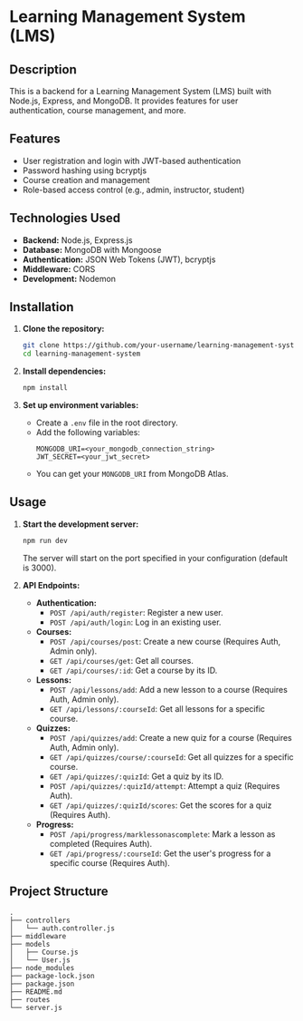 # Learning Management System (LMS)

## Description

This is a backend for a Learning Management System (LMS) built with Node.js, Express, and MongoDB. It provides features for user authentication, course management, and more.

## Features

- User registration and login with JWT-based authentication
- Password hashing using bcryptjs
- Course creation and management
- Role-based access control (e.g., admin, instructor, student)

## Technologies Used

- **Backend:** Node.js, Express.js
- **Database:** MongoDB with Mongoose
- **Authentication:** JSON Web Tokens (JWT), bcryptjs
- **Middleware:** CORS
- **Development:** Nodemon

## Installation

1. **Clone the repository:**
   ```bash
   git clone https://github.com/your-username/learning-management-system.git
   cd learning-management-system
   ```

2. **Install dependencies:**
   ```bash
   npm install
   ```

3. **Set up environment variables:**
   - Create a `.env` file in the root directory.
   - Add the following variables:
     ```
     MONGODB_URI=<your_mongodb_connection_string>
     JWT_SECRET=<your_jwt_secret>
     ```
   - You can get your `MONGODB_URI` from MongoDB Atlas.

## Usage

1. **Start the development server:**
   ```bash
   npm run dev
   ```
   The server will start on the port specified in your configuration (default is 3000).

2. **API Endpoints:**
   - **Authentication:**
     - `POST /api/auth/register`: Register a new user.
     - `POST /api/auth/login`: Log in an existing user.
   - **Courses:**
     - `POST /api/courses/post`: Create a new course (Requires Auth, Admin only).
     - `GET /api/courses/get`: Get all courses.
     - `GET /api/courses/:id`: Get a course by its ID.
   - **Lessons:**
     - `POST /api/lessons/add`: Add a new lesson to a course (Requires Auth, Admin only).
     - `GET /api/lessons/:courseId`: Get all lessons for a specific course.
   - **Quizzes:**
     - `POST /api/quizzes/add`: Create a new quiz for a course (Requires Auth, Admin only).
     - `GET /api/quizzes/course/:courseId`: Get all quizzes for a specific course.
     - `GET /api/quizzes/:quizId`: Get a quiz by its ID.
     - `POST /api/quizzes/:quizId/attempt`: Attempt a quiz (Requires Auth).
     - `GET /api/quizzes/:quizId/scores`: Get the scores for a quiz (Requires Auth).
   - **Progress:**
     - `POST /api/progress/marklessonascomplete`: Mark a lesson as completed (Requires Auth).
     - `GET /api/progress/:courseId`: Get the user's progress for a specific course (Requires Auth).

## Project Structure

```
.
├── controllers
│   └── auth.controller.js
├── middleware
├── models
│   ├── Course.js
│   └── User.js
├── node_modules
├── package-lock.json
├── package.json
├── README.md
├── routes
└── server.js
```
